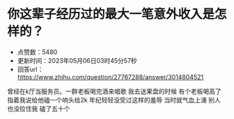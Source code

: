 # 你这辈子经历过的最大一笔意外收入是怎样的？
- 点赞数：5480
- 更新时间：2023年05月06日03时45分57秒
- 回答url：https://www.zhihu.com/question/27767288/answer/3014804521
<body>
 <p data-pid="-1_NFRsp">曾经在k厅当服务员。一群老板喝完酒来唱歌 我去送果盘的时候 有个老板喝高了 指着我说给他磕一个响头给2k 年纪轻轻没受过这样的羞辱 当时就气血上涌 别人也没拉住我 磕了五十个</p>
</body>